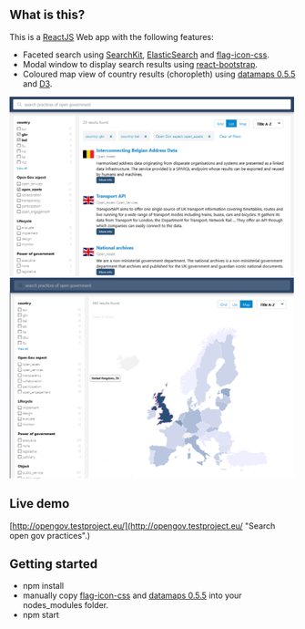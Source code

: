 
## What is this?
This is a [ReactJS](https://facebook.github.io/react/) Web app with the following features:
- Faceted search using [SearchKit](http://searchkit.co/), [ElasticSearch](https://www.elastic.co/) and [flag-icon-css](http://lipis.github.io/flag-icon-css/).
- Modal window to display search results using [react-bootstrap](https://react-bootstrap.github.io/).
- Coloured map view of country results (choropleth) using [datamaps 0.5.5](http://datamaps.github.io/) and [D3](https://d3js.org/).

[<img src="./data/facetted-search-searchkit.png" width="500" />](http://opengov.testproject.eu/)
[<img src="./data/map-search-datamaps.png" width="500" />](http://opengov.testproject.eu/?view=map)

## Live demo
[http://opengov.testproject.eu/](http://opengov.testproject.eu/ "Search open gov practices".)


## Getting started
- npm install
- manually copy [flag-icon-css](http://lipis.github.io/flag-icon-css/) and [datamaps 0.5.5](http://datamaps.github.io/) into your nodes_modules folder.
- npm start
